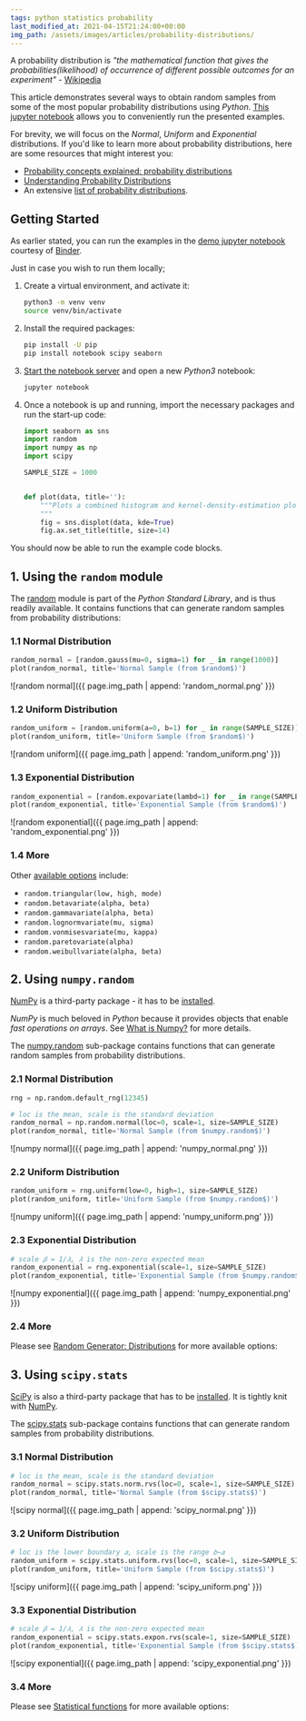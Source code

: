 ```yaml
---
tags: python statistics probability
last_modified_at: 2021-04-15T21:24:00+00:00
img_path: /assets/images/articles/probability-distributions/
---
```


A probability distribution is *"the mathematical function that gives the probabilities(likelihood) of occurrence of different possible outcomes for an experiment"* - [Wikipedia][prob_dist_wiki]

This article demonstrates several ways to obtain random samples from some of the most popular probability distributions using *Python*. [This jupyter notebook][notebook] allows you to conveniently run the presented examples.

For brevity, we will focus on the *Normal*, *Uniform* and *Exponential* distributions. If you'd like to learn more about probability distributions, here are some resources that might interest you:

- [Probability concepts explained: probability distributions][linked_blog_1]
- [Understanding Probability Distributions][linked_blog_2]
- An extensive [list of probability distributions][dist_list_wiki].

## Getting Started

As earlier stated, you can run the examples in the [demo jupyter notebook][notebook] courtesy of [Binder][binder].

Just in case you wish to run them locally;

1. Create a virtual environment, and activate it:

    ```bash
    python3 -m venv venv
    source venv/bin/activate
    ```

2. Install the required packages:

    ```bash
    pip install -U pip
    pip install notebook scipy seaborn
    ```

3. [Start the notebook server][running_jupyter] and open a new *Python3* notebook:

    ```bash
    jupyter notebook
    ```

4. Once a notebook is up and running, import the necessary packages and run the start-up code:

    ```python
    import seaborn as sns
    import random
    import numpy as np
    import scipy

    SAMPLE_SIZE = 1000


    def plot(data, title=''):
        """Plots a combined histogram and kernel-density-estimation plot.
        """
        fig = sns.displot(data, kde=True)
        fig.ax.set_title(title, size=14)
    ```

You should now be able to run the example code blocks.

[prob_dist_wiki]: https://en.wikipedia.org/wiki/Probability_distribution
[notebook]: https://mybinder.org/v2/gh/Tim-Abwao/blog-projects/HEAD?filepath=sampling-from-probability-distributions%2FProbalility%20Distributions%20in%20Python.ipynb
[linked_blog_1]: https://towardsdatascience.com/probability-concepts-explained-probability-distributions-introduction-part-3-4a5db81858dc
[linked_blog_2]: https://statisticsbyjim.com/basics/probability-distributions/
[dist_list_wiki]: https://en.wikipedia.org/wiki/List_of_probability_distributions
[binder]: https://mybinder.org/
[running_jupyter]: https://jupyter.readthedocs.io/en/latest/running.html

## 1. Using the `random` module

The [random][random] module is part of the *Python Standard Library*, and is thus readily available. It contains functions that can generate random samples from probability distributions:

### 1.1 Normal Distribution

```python
random_normal = [random.gauss(mu=0, sigma=1) for _ in range(1000)]
plot(random_normal, title='Normal Sample (from $random$)')
```

![random normal]({{ page.img_path | append: 'random_normal.png' }})

### 1.2 Uniform Distribution

```python
random_uniform = [random.uniform(a=0, b=1) for _ in range(SAMPLE_SIZE)]
plot(random_uniform, title='Uniform Sample (from $random$)')
```

![random uniform]({{ page.img_path | append: 'random_uniform.png' }})

### 1.3 Exponential Distribution

```python
random_exponential = [random.expovariate(lambd=1) for _ in range(SAMPLE_SIZE)]
plot(random_exponential, title='Exponential Sample (from $random$)')
```

![random exponential]({{ page.img_path | append: 'random_exponential.png' }})

### 1.4 More

Other [available options][random_functions] include:

- `random.triangular(low, high, mode)`
- `random.betavariate(alpha, beta)`
- `random.gammavariate(alpha, beta)`
- `random.lognormvariate(mu, sigma)`
- `random.vonmisesvariate(mu, kappa)`
- `random.paretovariate(alpha)`
- `random.weibullvariate(alpha, beta)`

[random]: https://docs.python.org/3/library/random.html
[random_functions]: https://docs.python.org/3/library/random.html#real-valued-distributions

## 2. Using `numpy.random`

[NumPy][numpy] is a third-party package - it has to be [installed][numpy_install].

*NumPy* is much beloved in *Python* because it provides objects that enable *fast operations on arrays*. See [What is Numpy?][numpy_intro] for more details.

The [numpy.random][numpy_random] sub-package contains functions that can generate random samples from probability distributions.

### 2.1 Normal Distribution

```python
rng = np.random.default_rng(12345)

# loc is the mean, scale is the standard deviation
random_normal = np.random.normal(loc=0, scale=1, size=SAMPLE_SIZE)
plot(random_normal, title='Normal Sample (from $numpy.random$)')
```

![numpy normal]({{ page.img_path | append: 'numpy_normal.png' }})

### 2.2 Uniform Distribution

```python
random_uniform = rng.uniform(low=0, high=1, size=SAMPLE_SIZE)
plot(random_uniform, title='Uniform Sample (from $numpy.random$)')
```

![numpy uniform]({{ page.img_path | append: 'numpy_uniform.png' }})

### 2.3 Exponential Distribution

```python
# scale 𝛽 = 1/𝜆, 𝜆 is the non-zero expected mean
random_exponential = rng.exponential(scale=1, size=SAMPLE_SIZE)
plot(random_exponential, title='Exponential Sample (from $numpy.random$)')
```

![numpy exponential]({{ page.img_path | append: 'numpy_exponential.png' }})

### 2.4 More

Please see [Random Generator: Distributions][numpy_dist] for more available options:

[numpy]: https://numpy.org/doc/stable/user/index.html
[numpy_install]: https://numpy.org/install/
[numpy_intro]: https://numpy.org/doc/stable/user/whatisnumpy.html
[numpy_random]: https://numpy.org/doc/stable/reference/random/index.html
[numpy_dist]: https://numpy.org/doc/stable/reference/random/generator.html#distributions

## 3. Using `scipy.stats`

[SciPy][scipy] is also a third-party package that has to be [installed][scipy_install]. It is tightly knit with [NumPy][numpy].

The [scipy.stats][scipy_stats] sub-package contains functions that can generate random samples from probability distributions.

### 3.1 Normal Distribution

```python
# loc is the mean, scale is the standard deviation
random_normal = scipy.stats.norm.rvs(loc=0, scale=1, size=SAMPLE_SIZE)
plot(random_normal, title='Normal Sample (from $scipy.stats$)')
```

![scipy normal]({{ page.img_path | append: 'scipy_normal.png' }})

### 3.2 Uniform Distribution

```python
# loc is the lower boundary 𝑎, scale is the range 𝑏−𝑎
random_uniform = scipy.stats.uniform.rvs(loc=0, scale=1, size=SAMPLE_SIZE)
plot(random_uniform, title='Uniform Sample (from $scipy.stats$)')
```

![scipy uniform]({{ page.img_path | append: 'scipy_uniform.png' }})

### 3.3 Exponential Distribution

```python
# scale 𝛽 = 1/𝜆, 𝜆 is the non-zero expected mean
random_exponential = scipy.stats.expon.rvs(scale=1, size=SAMPLE_SIZE)
plot(random_exponential, title='Exponential Sample (from $scipy.stats$)')
```

![scipy exponential]({{ page.img_path | append: 'scipy_exponential.png' }})

### 3.4 More

Please see [Statistical functions][scipy_stats] for more available options:

[scipy]: https://docs.scipy.org/doc/scipy/reference/index.html
[scipy_install]: https://scipy.org/install.html
[scipy_stats]: https://docs.scipy.org/doc/scipy/reference/stats.html
